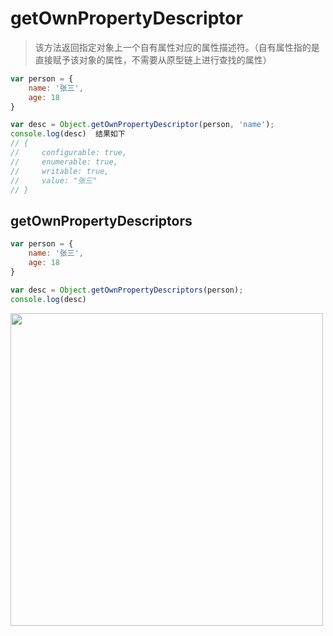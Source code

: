 # getOwnPropertyDescriptor
> 该方法返回指定对象上一个自有属性对应的属性描述符。（自有属性指的是直接赋予该对象的属性，不需要从原型链上进行查找的属性）

```js
var person = {
    name: '张三',
    age: 18
}

var desc = Object.getOwnPropertyDescriptor(person, 'name'); 
console.log(desc)  结果如下
// {
//     configurable: true,
//     enumerable: true,
//     writable: true,
//     value: "张三"
// }
```

## getOwnPropertyDescriptors
```js
var person = {
    name: '张三',
    age: 18
}

var desc = Object.getOwnPropertyDescriptors(person); 
console.log(desc)
```

<img width="500" src="https://ws3.sinaimg.cn/large/006tNc79gy1fywz774u4lj30bi0byt9k.jpg" />